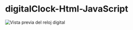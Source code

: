 # digitalClock-Html-JavaScript

 
![Vista previa del reloj digital](https://user-images.githubusercontent.com/66112531/183315120-2aca8065-2030-48e2-a4db-c712cd82adca.png)
